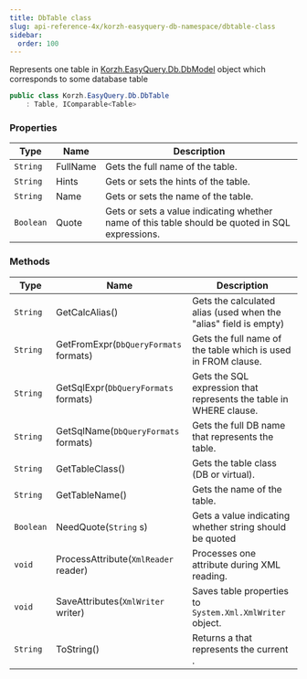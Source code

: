 ```yaml
---
title: DbTable class
slug: api-reference-4x/korzh-easyquery-db-namespace/dbtable-class
sidebar:
  order: 100
---
```


Represents one table in [Korzh.EasyQuery.Db.DbModel](///////////////easyquery/docs/api-reference-4x/korzh-easyquery-db-namespace/dbmodel-class) object which corresponds to some database table
```csharp
public class Korzh.EasyQuery.Db.DbTable
    : Table, IComparable<Table>

```

### Properties

| Type | Name | Description | 
| --- | --- | --- | 
| `String` | FullName | Gets the full name of the table. | 
| `String` | Hints | Gets or sets the hints of the table. | 
| `String` | Name | Gets or sets the name of the table. | 
| `Boolean` | Quote | Gets or sets a value indicating whether name of this table should be quoted in SQL expressions. | 


### Methods

| Type | Name | Description | 
| --- | --- | --- | 
| `String` | GetCalcAlias() | Gets the calculated alias (used when the "alias" field is empty) | 
| `String` | GetFromExpr(`DbQueryFormats` formats) | Gets the full name of the table which is used in FROM clause. | 
| `String` | GetSqlExpr(`DbQueryFormats` formats) | Gets the SQL expression that represents the table in WHERE clause. | 
| `String` | GetSqlName(`DbQueryFormats` formats) | Gets the full DB name that represents the table. | 
| `String` | GetTableClass() | Gets the table class (DB or virtual). | 
| `String` | GetTableName() | Gets the name of the table. | 
| `Boolean` | NeedQuote(`String` s) | Gets a value indicating whether string should be quoted | 
| `void` | ProcessAttribute(`XmlReader` reader) | Processes one attribute during XML reading. | 
| `void` | SaveAttributes(`XmlWriter` writer) | Saves table properties to `System.Xml.XmlWriter` object. | 
| `String` | ToString() | Returns a <see cref="T:System.String"></see> that represents the current <see cref="T:System.Object"></see>. |
